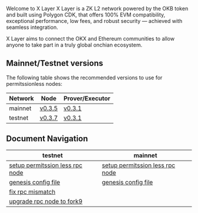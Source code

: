 Welcome to X Layer
X Layer is a ZK L2 network powered by the OKB token and built using Polygon CDK, that offers 100% EVM compatibility, exceptional performance, low fees, and robust security — achieved with seamless integration.

X Layer aims to connect the OKX and Ethereum communities to allow anyone to take part in a truly global onchian ecosystem.

## Mainnet/Testnet versions
The following table shows the recommended versions to use for permitssionless nodes:

| Network   | Node      | Prover/Executor   |
| ---       | ---       | ---               |
| mainnet   | [v0.3.5](https://github.com/okx/xlayer-node/releases/tag/v0.3.5)    |  [v0.3.1](https://github.com/okx/xlayer-prover/releases/tag/v0.3.1)    |
| testnet   | [v0.3.7](https://github.com/okx/xlayer-node/releases/tag/v0.3.7)    |  [v0.3.1](https://github.com/okx/xlayer-prover/releases/tag/v0.3.1)    |

## Document Navigation

| testnet      |  mainnet  |
| ---       | ---               |
|   [setup permitssion less rpc node](./testnet/setup-production-zknode.md)      |   [setup permitssion less rpc node](./mainnet/setup-production-zknode.md)   |
|   [genesis config file](./testnet/genesis.config.json)     |   [genesis config file](./mainnet/genesis.config.json)   |
|   [fix rpc mismatch](./testnet/resync-rpc-node.md)      |    |
|   [upgrade rpc node to fork9](./testnet/upgrade_rpc_fork9.md)      |    |